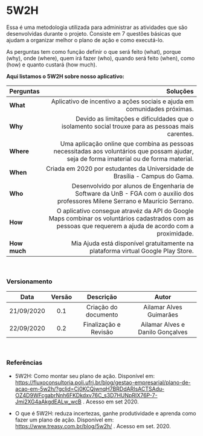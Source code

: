 # 5W2H

Essa é uma metodologia utilizada para administrar as atividades que são desenvolvidas durante o projeto. Consiste em 7 questões básicas que ajudam a organizar melhor o plano de ação e como executá-lo.

As perguntas tem como função definir o que será feito (what), porque (why), onde (where), quem irá fazer (who), quando será feito (when), como (how) e quanto custará (how much).

**Aqui listamos o 5W2H sobre nosso aplicativo:**

| Perguntas | Soluções
|:--------- | ------:
| **What**  | Aplicativo de incentivo a ações sociais e ajuda em comunidades próximas.
| **Why**   | Devido as limitações e dificuldades que o isolamento social trouxe para as pessoas mais carentes.
| **Where** | Uma aplicação online que combina as pessoas necessitadas aos voluntários que possam ajudar, seja de forma imaterial ou de forma material.
| **When**  | Criada em 2020 por estudantes da Universidade de Brasília - Campus do Gama.
| **Who**   | Desenvolvido por alunos de Engenharia de Software da UnB - FGA com o auxilio dos professores Milene Serrano e Maurício Serrano.
| **How**   |  O aplicativo consegue atravéz da API do Google Maps combinar os voluntários cadastrados com as pessoas que requerem a ajuda de acordo com a proximidade.
| **How much**| Mia Ajuda está disponível gratuitamente na plataforma virtual Google Play Store.
</br>

### Versionamento

|Data|Versão|Descrição|Autor|
|:--------:|:---:|:-------------------: |:-----------------------:|
|21/09/2020| 0.1 | Criação do documento | Ailamar Alves Guimarães |
|22/09/2020| 0.2 | Finalização e Revisão | Ailamar Alves e Danilo Gonçalves
</br>

### Referências

- 5W2H: Como montar seu plano de ação. Disponível em: https://fluxoconsultoria.poli.ufrj.br/blog/gestao-empresarial/plano-de-acao-em-5w2h/?gclid=Cj0KCQjwnqH7BRDdARIsACTSAdu-OZ4D9WFcgabrNnh6FKDkdxv76C_s3D7HUNpRIX76P-7-Jmi2XG4aAkgdEALw_wcB . Acesso em set 2020.

- O que é 5W2H: reduza incertezas, ganhe produtividade e aprenda como fazer um plano de ação. Disponível em: https://www.treasy.com.br/blog/5w2h/ . Acesso em set. 2020.
